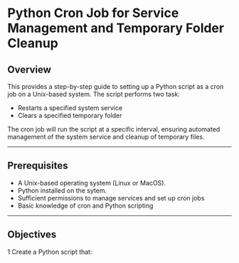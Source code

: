 # Python Cron Job for Service Management and Temporary Folder Cleanup

## Overview

This provides a step-by-step guide to setting up a Python script as a cron job on a Unix-based system. The script performs two task:
- Restarts a specified system service
- Clears a specified temporary folder

The cron job will run the script at a specific interval, ensuring automated management of the system service and cleanup of temporary files.

---

## Prerequisites

- A Unix-based operating system (Linux or MacOS).
- Python installed on the sytem.
- Sufficient permissions to manage services and set up cron jobs
- Basic knowledge of cron and Python scripting

---

## Objectives

1 Create a Python script that:

